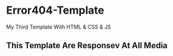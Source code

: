# Error404-Template

My Third Template With HTML & CSS & JS
## This Template Are Responsev At All Media
